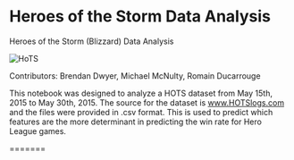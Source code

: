 # Heroes of the Storm Data Analysis

Heroes of the Storm (Blizzard) Data Analysis


<img src="https://static.heroesofthestorm.com/images/global/fb-share-1fcc54becc.jpg"
 alt="HoTS" title="HeoresOfTheStorm"/>   
 
Contributors: Brendan Dwyer, Michael McNulty, Romain Ducarrouge  
 
This notebook was designed to analyze a HOTS dataset from May 15th, 2015 to May 30th, 2015. 
The source for the dataset is www.HOTSlogs.com and the files were provided in .csv format.
This is used to predict which features are the more determinant in predicting the win rate
for Hero League games.


=======

